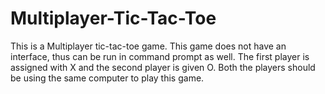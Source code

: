 # Multiplayer-Tic-Tac-Toe
This is a Multiplayer tic-tac-toe game.
This game does not have an interface, thus can be run in command prompt as well.
The first player is assigned with X and the second player is given O.
Both the players should be using the same computer to play this game.
